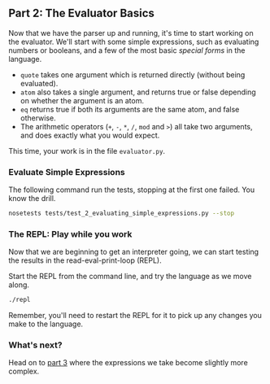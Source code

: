 ## Part 2: The Evaluator Basics

Now that we have the parser up and running, it's time to start working on the evaluator. We'll start with some simple expressions, such as evaluating numbers or booleans, and a few of the most basic *special forms* in the language.

- `quote` takes one argument which is returned directly (without being evaluated).
- `atom` also takes a single argument, and returns true or false depending on whether the argument is an atom.
- `eq` returns true if both its arguments are the same atom, and false otherwise.
- The arithmetic operators (`+`, `-`, `*`, `/`, `mod` and `>`) all take two arguments, and does exactly what you would expect.

This time, your work is in the file `evaluator.py`.

### Evaluate Simple Expressions

The following command run the tests, stopping at the first one failed. You know the drill.

```bash
nosetests tests/test_2_evaluating_simple_expressions.py --stop
```

### The REPL: Play while you work

Now that we are beginning to get an interpreter going, we can start testing the results in the read-eval-print-loop (REPL).

Start the REPL from the command line, and try the language as we move along.

```bash
./repl
```

Remember, you'll need to restart the REPL for it to pick up any changes you make to the language.

### What's next?

Head on to [part 3](3.md) where the expressions we take become slightly more complex.
